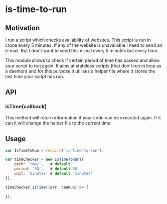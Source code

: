 # is-time-to-run

## Motivation
I run a script which checks availability of websites. This script is run in crone every 5 minutes. If any of the website is unavailable I need to send an e-mail. But I don't want to send this e-mal every 5 minutes but every hour.

This module allows to check if certain period of time has passed and allow your script to run again. It aims at stateless scripts (that don't run in loop as a daemon) and for this purpose it utilises a helper file where it stores the last time your script has run. 

## API
### isTime(callback)
This method will return information if your code can be executed again. If it can it will change the helper file to the current time.

## Usage

```javascript
var IsTimeToRun = require('is-time-to-run');

var timeChecker = new IsTimeToRun({
    path: 'tmp/',   # default ''
    period: '30',   # default 60
    unit: 'minutes' # default 'minutes'
});

timeChecker.isTime((err, canRun) => {
    
});
```